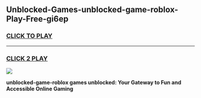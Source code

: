 
## Unblocked-Games-unblocked-game-roblox-Play-Free-gi6ep
<h3>
<a href="https://premium76.site?title=unblocked-game-roblox&ref=20M">CLICK TO PLAY</a></h3>
<hr>

<h3>
<a href="https://premium76.site?title=unblocked-game-roblox&ref=20M">CLICK 2 PLAY</a>
  
</h3>

<a href="https://premium76.site?title=unblocked-game-roblox&ref=19M"><img src="https://clearcache.store/games.png"></a>


**unblocked-game-roblox games unblocked: Your Gateway to Fun and Accessible Online Gaming**
